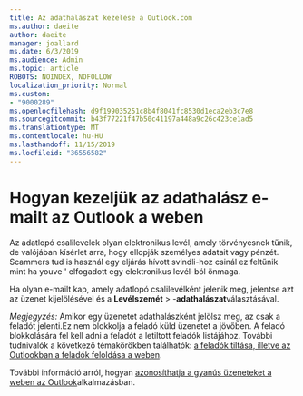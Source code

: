 ```yaml
---
title: Az adathalászat kezelése a Outlook.com
ms.author: daeite
author: daeite
manager: joallard
ms.date: 6/3/2019
ms.audience: Admin
ms.topic: article
ROBOTS: NOINDEX, NOFOLLOW
localization_priority: Normal
ms.custom:
- "9000289"
ms.openlocfilehash: d9f199035251c8b4f8041fc8530d1eca2eb3c7e8
ms.sourcegitcommit: b43f77221f47b50c41197a448a9c26c423ce1ad5
ms.translationtype: MT
ms.contentlocale: hu-HU
ms.lasthandoff: 11/15/2019
ms.locfileid: "36556582"
---
```

# <a name="how-to-deal-with-a-phishing-email-in-outlook-on-the-web"></a>Hogyan kezeljük az adathalász e-mailt az Outlook a weben

Az adatlopó csalilevelek olyan elektronikus levél, amely törvényesnek tűnik, de valójában kísérlet arra, hogy ellopják személyes adatait vagy pénzét. Scammers tud is használ egy eljárás hívott svindli-hoz csinál ez feltűnik mint ha youve ' elfogadott egy elektronikus levél-ból önmaga.

Ha olyan e-mailt kap, amely adatlopó csalilevélként jelenik meg, jelentse azt az üzenet kijelölésével és a **Levélszemét** > -**adathalászat**választásával.

*Megjegyzés:* Amikor egy üzenetet adathalászként jelölsz meg, az csak a feladót jelenti.Ez nem blokkolja a feladó küld üzenetet a jövőben. A feladó blokkolására fel kell adni a feladót a letiltott feladók listájához. További tudnivalók a következő témakörökben találhatók: [a feladók tiltása, illetve az Outlookban a feladók feloldása a weben](https://support.office.com/article/9bf812d4-6995-4d19-901a-76d6e26939b0).

További információ arról, hogyan [azonosíthatja a gyanús üzeneteket a weben az Outlook](https://support.office.com/article/3d44102b-6ce3-4f7c-a359-b623bec82206)alkalmazásban.